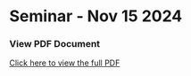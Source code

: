 # Seminar - Nov 15 2024

### View PDF Document
[Click here to view the full PDF](./path/to/your/document.pdf)
